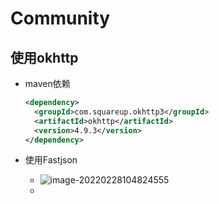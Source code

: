 # Community

## 使用okhttp

+ maven依赖

  ```xml
  <dependency>
    <groupId>com.squareup.okhttp3</groupId>
    <artifactId>okhttp</artifactId>
    <version>4.9.3</version>
  </dependency>
  ```

+ 使用Fastjson
  + ![image-20220228104824555](https://cdn.jsdelivr.net/gh/innnky/images@master/uPic/image-20220228104824555.png)
  + 